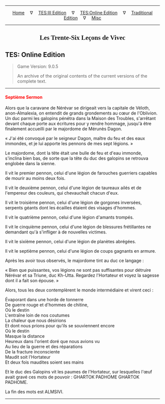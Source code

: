 
---

<!-- Jekyll Page Links -->

<center>
<a href="../../../../index.html">Home</a>
&emsp;&nabla;&emsp;
<a href="../../../index-tes3.html">TES:III Edition</a>
&emsp;&nabla;&emsp;
<a href="../../../index-teso.html">TES:Online Edition</a>
&emsp;&nabla;&emsp;
<a href="../../../index-traditional.html">Traditional Edition</a>
&emsp;&nabla;&emsp;
<a href="../../../index-misc.html">Misc</a>
</center>

<!-- Markdown Body Below: -->

---

<center>
<h2><span style="font-family:Georgia">Les Trente-Six Leçons de Vivec</span></h2>
</center>

## TES: Online Edition

> Game Version: 9.0.5
>
> An archive of the original contents of the current versions of the complete text.

---

#### <span style="color:red">Septième Sermon</span>

Alors que la caravane de Nérévar se dirigeait vers la capitale de Véloth, anon-Almalexia, on entendit de grands grondements au cœur de l'Oblivion. Un duc parmi les galopins pénétra dans la Maison des Troubles, s'arrêtant devant chaque porte aux écritures pour y rendre hommage, jusqu'à être finalement accueilli par le majordome de Mérunès Dagon.

« J'ai été convoqué par le seigneur Dagon, maître du feu et des eaux immondes, et je lui apporte les pennons de mes sept légions. »

Le majordome, dont la tête était une bulle de feu et d'eau immonde, s'inclina bien bas, de sorte que la tête du duc des galopins se retrouva englobée dans la sienne.

Il vit le premier pennon, celui d'une légion de farouches guerriers capables de mourir au moins deux fois.

Il vit le deuxième pennon, celui d'une légion de taureaux ailés et de l'empereur des couleurs, qui chevauchait chacun d'eux.

Il vit le troisième pennon, celui d'une légion de gorgones inversées, serpents géants dont les écailles étaient des visages d'hommes.

Il vit le quatrième pennon, celui d'une légion d'amants trompés.

Il vit le cinquième pennon, celui d'une légion de blessures frétillantes ne demandant qu'à s'infliger à de nouvelles victimes.

Il vit le sixième pennon, celui d'une légion de planètes abrégées.

Il vit le septième pennon, celui d'une légion de coups gagnants en armure.

Après les avoir tous observés, le majordome tint au duc ce langage :

« Bien que puissantes, vos légions ne sont pas suffisantes pour détruire Nérévar et sa Triune, duc Kh-Utta. Regardez l'Hortateur et voyez la sagesse dont il a fait son épouse. »

Alors, tous les deux contemplèrent le monde intermédiaire et virent ceci :

Évaporant dans une horde de tonnerre\
De guerre rouge et d'hommes de chitine,\
Où le destin\
L'entraîne loin de nos coutumes\
La chaleur que nous désirions\
Et dont nous prions pour qu'ils se souviennent encore\
Où le destin\
Masque la distance\
Heureux dans l'orient doré que nous avions vu\
Au lieu de la guerre et des réparations\
De la fracture inconsciente\
Maudit soit l'Hortateur\
Et deux fois maudites soient ses mains

Et le duc des Galopins vit les paumes de l'Hortateur, sur lesquelles l'œuf avait gravé ces mots de pouvoir : GHARTOK PADHOME GHARTOK PADHOME.

La fin des mots est ALMSIVI.

---
